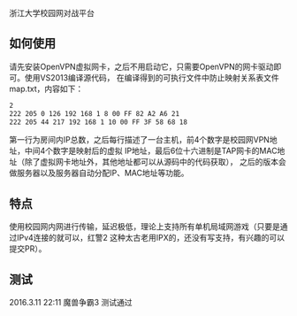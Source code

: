 浙江大学校园网对战平台

## 如何使用

请先安装OpenVPN虚拟网卡，之后不用启动它，只需要OpenVPN的网卡驱动即可。使用VS2013编译源代码，
在编译得到的可执行文件中防止映射关系表文件map.txt，内容如下：

```txt
2
222 205 0 126 192 168 1 8 00 FF 82 A2 A6 21
222 205 44 217 192 168 1 10 00 FF 3F 58 68 18
```

第一行为房间内IP总数，之后每行描述了一台主机，前4个数字是校园网VPN地址，中间4个数字是映射后的虚拟
IP地址，最后6位十六进制是TAP网卡的MAC地址（除了虚拟网卡地址外，其他地址都可以从源码中的代码获取），
之后的版本会做服务器以及服务器自动分配IP、MAC地址等功能。

## 特点

使用校园网内网进行传输，延迟极低，理论上支持所有单机局域网游戏（只要是通过IPv4连接的就可以，红警2
这种太古老用IPX的，还没有写支持，有兴趣的可以提交PR）。

## 测试

2016.3.11 22:11 魔兽争霸3 测试通过